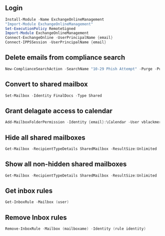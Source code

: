 ## Login
``` powershell
Install-Module -Name ExchangeOnlineManagement
"Import-Module ExchangeOnlineManagement"
Set-ExecutionPolicy RemoteSigned
Import-Module ExchangeOnlineManagement
Connect-ExchangeOnline -UserPrincipalName {email}
Connect-IPPSSession -UserPrincipalName {email}
```
## Delete emails from compliance search
``` powershell
New-ComplianceSearchAction -SearchName "10-29 Phish Attempt" -Purge -PurgeType SoftDelete
```
## Convert to shared mailbox
``` powershell
Set-Mailbox -Identity FinalDocs -Type Shared
```
## Grant delagate access to calendar
``` powershell
Add-MailboxFolderPermission -Identity {email}:\Calendar -User vblackmer@intercaplending.com -AccessRights Editor -SharingPermissionFlags Delegate
```
## Hide all shared mailboxes
``` powershell
Get-Mailbox -RecipientTypeDetails SharedMailbox -ResultSize:Unlimited | ForEach-Object {Set-Mailbox -Identity "$($_.alias){domain}" -HiddenFromAddressListsEnabled $true}
```
## Show all non-hidden shared mailboxes
``` powershell
Get-Mailbox -RecipientTypeDetails SharedMailbox -ResultSize:Unlimited | ForEach-Object {Get-AzureADUser -ObjectId "$($_.alias){domain}" | select UserPrincipalName, ShowInAddressList |Where {$_.ShowInAddressList -eq $Null}}
```
## Get inbox rules
``` powershell
Get-InboxRule -Mailbox (user)
```
## Remove Inbox rules
``` powershell
Remove-InboxRule -Mailbox (mailboxame) -Identity (rule identity)
```
